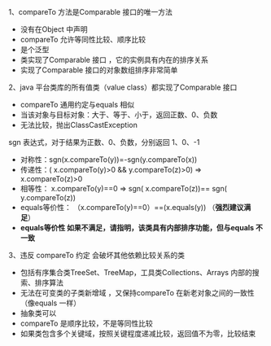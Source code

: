 1、compareTo 方法是Comparable 接口的唯一方法

- 没有在Object 中声明
- compareTo 允许等同性比较、顺序比较
- 是个泛型
- 类实现了Comparable 接口 ，它的实例具有内在的排序关系
- 实现了Comparable 接口的对象数组排序非常简单

2、java 平台类库的所有值类（value class）都实现了Comparable 接口

- compareTo 通用约定与equals 相似
- 当该对象与目标对象：大于、等于、小于，返回正数、0、负数
- 无法比较，抛出ClassCastException

sgn 表达式，对于结果为正数、0、负数，分别返回 1、0、-1

- 对称性：sgn(x.compareTo(y))=-sgn(y.compareTo(x))
- 传递性：( x.compareTo(y)>0 && y.compareTo(z)>0) => x.compareTo(z)>0
- 相等性： x.compareTo(y)==0  =>  sgn( x.compareTo(z))== sgn( y.compareTo(z))
- equals等价性： （x.compareTo(y)==0）==(x.equals(y))  （**强烈建议满足**）
- **equals等价性 如果不满足，请指明，该类具有内部排序功能，但与equals 不一致**

3、违反 compareTo 约定 会破坏其他依赖比较关系的类

- 包括有序集合类TreeSet、TreeMap，工具类Collections、Arrays 内部的搜索、排序算法
- 无法在可变类的子类新增域 ，又保持compareTo 在新老对象之间的一致性（像equals 一样）
- 抽象类可以
- compareTo 是顺序比较，不是等同性比较
- 如果类包含多个关键域，按照关键程度递减比较，返回值不为零，比较结束